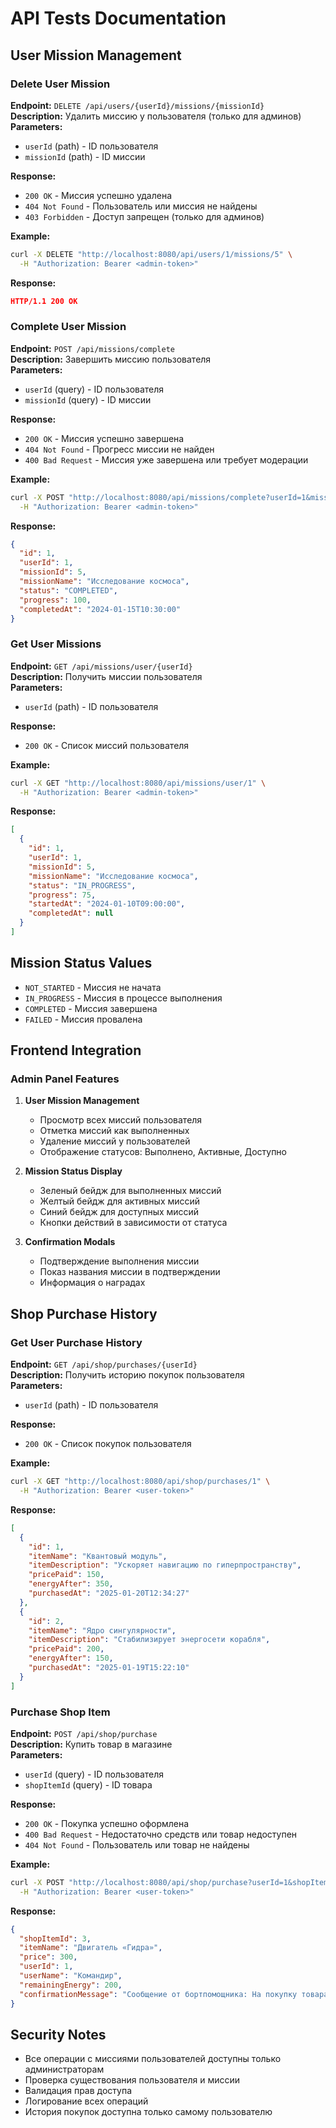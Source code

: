 # API Tests Documentation

## User Mission Management

### Delete User Mission
**Endpoint:** `DELETE /api/users/{userId}/missions/{missionId}`  
**Description:** Удалить миссию у пользователя (только для админов)  
**Parameters:**
- `userId` (path) - ID пользователя
- `missionId` (path) - ID миссии

**Response:**
- `200 OK` - Миссия успешно удалена
- `404 Not Found` - Пользователь или миссия не найдены
- `403 Forbidden` - Доступ запрещен (только для админов)

**Example:**
```bash
curl -X DELETE "http://localhost:8080/api/users/1/missions/5" \
  -H "Authorization: Bearer <admin-token>"
```

**Response:**
```json
HTTP/1.1 200 OK
```

### Complete User Mission
**Endpoint:** `POST /api/missions/complete`  
**Description:** Завершить миссию пользователя  
**Parameters:**
- `userId` (query) - ID пользователя
- `missionId` (query) - ID миссии

**Response:**
- `200 OK` - Миссия успешно завершена
- `404 Not Found` - Прогресс миссии не найден
- `400 Bad Request` - Миссия уже завершена или требует модерации

**Example:**
```bash
curl -X POST "http://localhost:8080/api/missions/complete?userId=1&missionId=5" \
  -H "Authorization: Bearer <admin-token>"
```

**Response:**
```json
{
  "id": 1,
  "userId": 1,
  "missionId": 5,
  "missionName": "Исследование космоса",
  "status": "COMPLETED",
  "progress": 100,
  "completedAt": "2024-01-15T10:30:00"
}
```

### Get User Missions
**Endpoint:** `GET /api/missions/user/{userId}`  
**Description:** Получить миссии пользователя  
**Parameters:**
- `userId` (path) - ID пользователя

**Response:**
- `200 OK` - Список миссий пользователя

**Example:**
```bash
curl -X GET "http://localhost:8080/api/missions/user/1" \
  -H "Authorization: Bearer <admin-token>"
```

**Response:**
```json
[
  {
    "id": 1,
    "userId": 1,
    "missionId": 5,
    "missionName": "Исследование космоса",
    "status": "IN_PROGRESS",
    "progress": 75,
    "startedAt": "2024-01-10T09:00:00",
    "completedAt": null
  }
]
```

## Mission Status Values

- `NOT_STARTED` - Миссия не начата
- `IN_PROGRESS` - Миссия в процессе выполнения
- `COMPLETED` - Миссия завершена
- `FAILED` - Миссия провалена

## Frontend Integration

### Admin Panel Features

1. **User Mission Management**
   - Просмотр всех миссий пользователя
   - Отметка миссий как выполненных
   - Удаление миссий у пользователей
   - Отображение статусов: Выполнено, Активные, Доступно

2. **Mission Status Display**
   - Зеленый бейдж для выполненных миссий
   - Желтый бейдж для активных миссий
   - Синий бейдж для доступных миссий
   - Кнопки действий в зависимости от статуса

3. **Confirmation Modals**
   - Подтверждение выполнения миссии
   - Показ названия миссии в подтверждении
   - Информация о наградах

## Shop Purchase History

### Get User Purchase History
**Endpoint:** `GET /api/shop/purchases/{userId}`  
**Description:** Получить историю покупок пользователя  
**Parameters:**
- `userId` (path) - ID пользователя

**Response:**
- `200 OK` - Список покупок пользователя

**Example:**
```bash
curl -X GET "http://localhost:8080/api/shop/purchases/1" \
  -H "Authorization: Bearer <user-token>"
```

**Response:**
```json
[
  {
    "id": 1,
    "itemName": "Квантовый модуль",
    "itemDescription": "Ускоряет навигацию по гиперпространству",
    "pricePaid": 150,
    "energyAfter": 350,
    "purchasedAt": "2025-01-20T12:34:27"
  },
  {
    "id": 2,
    "itemName": "Ядро сингулярности",
    "itemDescription": "Стабилизирует энергосети корабля",
    "pricePaid": 200,
    "energyAfter": 150,
    "purchasedAt": "2025-01-19T15:22:10"
  }
]
```

### Purchase Shop Item
**Endpoint:** `POST /api/shop/purchase`  
**Description:** Купить товар в магазине  
**Parameters:**
- `userId` (query) - ID пользователя
- `shopItemId` (query) - ID товара

**Response:**
- `200 OK` - Покупка успешно оформлена
- `400 Bad Request` - Недостаточно средств или товар недоступен
- `404 Not Found` - Пользователь или товар не найдены

**Example:**
```bash
curl -X POST "http://localhost:8080/api/shop/purchase?userId=1&shopItemId=3" \
  -H "Authorization: Bearer <user-token>"
```

**Response:**
```json
{
  "shopItemId": 3,
  "itemName": "Двигатель «Гидра»",
  "price": 300,
  "userId": 1,
  "userName": "Командир",
  "remainingEnergy": 200,
  "confirmationMessage": "Сообщение от бортпомощника: На покупку товара «Двигатель «Гидра»» вы потратите 300 Энергонов. Подтвердите выбор?"
}
```

## Security Notes

- Все операции с миссиями пользователей доступны только администраторам
- Проверка существования пользователя и миссии
- Валидация прав доступа
- Логирование всех операций
- История покупок доступна только самому пользователю